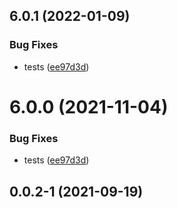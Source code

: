 ## 6.0.1 (2022-01-09)


### Bug Fixes

* tests ([ee97d3d](https://github.com/protoarch/angular/commit/ee97d3d9ea52efff2488d797e26b915b0e71a39a))



# 6.0.0 (2021-11-04)


### Bug Fixes

* tests ([ee97d3d](https://github.com/protoarch/angular/commit/ee97d3d9ea52efff2488d797e26b915b0e71a39a))



## 0.0.2-1 (2021-09-19)



